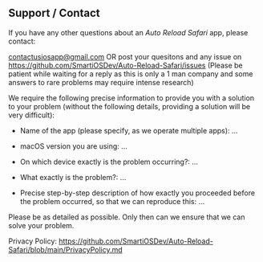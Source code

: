 ## Support / Contact

If you have any other questions about an *Auto Reload Safari* app, please contact:

contactusiosapp@gmail.com OR post your quesitons and any issue on https://github.com/SmartiOSDev/Auto-Reload-Safari/issues
(Please be patient while waiting for a reply as this is only a 1 man company and some answers to rare problems may require intense research)

We require the following precise information to provide you with a solution to your problem (without the following details, providing a solution will be very difficult):

- Name of the app (please specify, as we operate multiple apps): …

- macOS version you are using: …

- On which device exactly is the problem occurring?: …

- What exactly is the problem?: …

- Precise step-by-step description of how exactly you proceeded before the problem occurred, so that we can reproduce this: …


Please be as detailed as possible. Only then can we ensure that we can solve your problem.

Privacy Policy: https://github.com/SmartiOSDev/Auto-Reload-Safari/blob/main/PrivacyPolicy.md
